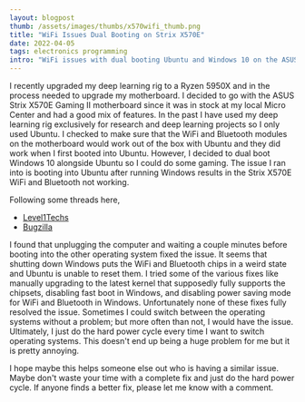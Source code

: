 ```yaml
---
layout: blogpost
thumb: /assets/images/thumbs/x570wifi_thumb.png
title: "WiFi Issues Dual Booting on Strix X570E"
date: 2022-04-05
tags: electronics programming
intro: "WiFi issues with dual booting Ubuntu and Windows 10 on the ASUS Strix X570E Gaming II motherboard."
---
```


I recently upgraded my deep learning rig to a Ryzen 5950X and in the process needed to upgrade my motherboard. I decided to go with the ASUS Strix X570E Gaming II motherboard since it was in stock at my local Micro Center and had a good mix of features. In the past I have used my deep learning rig exclusively for research and deep learning projects so I only used Ubuntu. I checked to make sure that the WiFi and Bluetooth modules on the motherboard would work out of the box with Ubuntu and they did work when I first booted into Ubuntu. However, I decided to dual boot Windows 10 alongside Ubuntu so I could do some gaming. The issue I ran into is booting into Ubuntu after running Windows results in the Strix X570E WiFi and Bluetooth not working. 

Following some threads here,
* <a href="https://forum.level1techs.com/t/mediatek-wifi-driver-not-detected-asus-x570-e-gaming-wifi-ii/181508/2" target="_blank">Level1Techs</a>
* <a href="https://bugzilla.kernel.org/show_bug.cgi?id=214557" target="_blank">Bugzilla</a>

I found that unplugging the computer and waiting a couple minutes before booting into the other operating system fixed the issue. It seems that shutting down Windows puts the WiFi and Bluetooth chips in a weird state and Ubuntu is unable to reset them. I tried some of the various fixes like manually upgrading to the latest kernel that supposedly fully supports the chipsets, disabling fast boot in Windows, and disabling power saving mode for WiFi and Bluetooth in Windows. Unfortunately none of these fixes fully resolved the issue. Sometimes I could switch between the operating systems without a problem; but more often than not, I would have the issue. Ultimately, I just do the hard power cycle every time I want to switch operating systems. This doesn't end up being a huge problem for me but it is pretty annoying.

I hope maybe this helps someone else out who is having a similar issue. Maybe don't waste your time with a complete fix and just do the hard power cycle. If anyone finds a better fix, please let me know with a comment.
